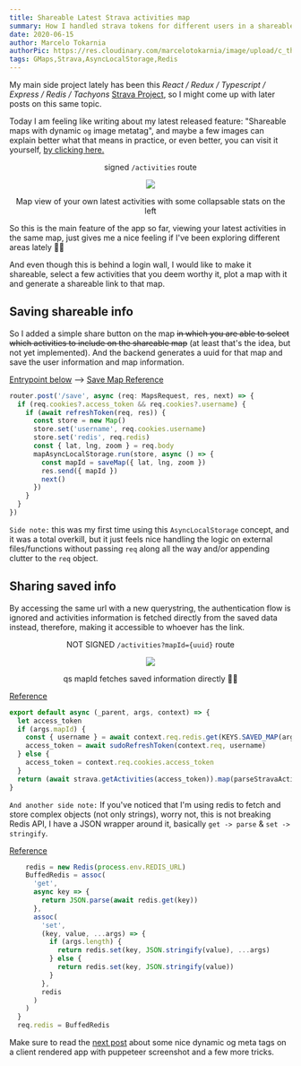 ```yaml
---
title: Shareable Latest Strava activities map
summary: How I handled strava tokens for different users in a shareable view in a secure way.
date: 2020-06-15
author: Marcelo Tokarnia
authorPic: https://res.cloudinary.com/marcelotokarnia/image/upload/c_thumb,g_face:center,r_max,h_150,w_150,f_auto,q_auto/v1590609457/profile/A54I1782_qa84qz.jpg
tags: GMaps,Strava,AsyncLocalStorage,Redis
---
```


My main side project lately has been this _React / Redux / Typescript / Express / Redis / Tachyons_ [Strava Project](https://github.com/marcelotokarnia/strava-maps), so I might come up with later posts on this same topic.

Today I am feeling like writing about my latest released feature: "Shareable maps with dynamic `og` image metatag", and maybe a few images can explain better what that means in practice, or even better, you can visit it yourself, [by clicking here.](https://strava-maps.herokuapp.com)

<div style="text-align: center"><p>signed <code>/activities</code> route</p><img src="https://res.cloudinary.com/marcelotokarnia/image/upload/c_scale,w_600/v1592595132/projects/strava-map_cvl1pk.png" /><p>Map view of your own latest activities with some collapsable stats on the left</p></div>

So this is the main feature of the app so far, viewing your latest activities in the same map, just gives me a nice feeling if I've been exploring different areas lately 💪🏻

And even though this is behind a login wall, I would like to make it shareable, select a few activities that you deem worthy it, plot a map with it and generate a shareable link to that map.

## Saving shareable info

So I added a simple share button on the map ~~in which you are able to select which activities to include on the shareable map~~ (at least that's the idea, but not yet implemented). And the backend generates a uuid for that map and save the user information and map information.

[Entrypoint below](https://github.com/marcelotokarnia/strava-maps/blob/4d38eeba5943fd6d5b2adf8150cd7018afed58c7/src/map/router.ts#L8) --> [Save Map Reference](https://github.com/marcelotokarnia/strava-maps/blob/4d38eeba5943fd6d5b2adf8150cd7018afed58c7/src/map/utils/saveMap.ts)

```js
router.post('/save', async (req: MapsRequest, res, next) => {
  if (req.cookies?.access_token && req.cookies?.username) {
    if (await refreshToken(req, res)) {
      const store = new Map()
      store.set('username', req.cookies.username)
      store.set('redis', req.redis)
      const { lat, lng, zoom } = req.body
      mapAsyncLocalStorage.run(store, async () => {
        const mapId = saveMap({ lat, lng, zoom })
        res.send({ mapId })
        next()
      })
    }
  }
})
```

`Side note:` this was my first time using this `AsyncLocalStorage` concept, and it was a total overkill, but it just feels nice handling the logic on external files/functions without passing `req` along all the way and/or appending clutter to the `req` object.

## Sharing saved info

By accessing the same url with a new querystring, the authentication flow is ignored and activities information is fetched directly from the saved data instead, therefore, making it accessible to whoever has the link.

<div style="text-align: center"><p>NOT SIGNED <code>/activities?mapId={uuid}</code> route</p><img src="https://res.cloudinary.com/marcelotokarnia/image/upload/c_scale,w_600/v1592595132/projects/strava-map_cvl1pk.png" /><p>qs mapId fetches saved information directly 💪🏻</p></div>

[Reference](https://github.com/marcelotokarnia/strava-maps/blob/bb6e63c1beb0c56434b5c57c38f8245d811ee19d/src/graphql/resolvers/query/getStravaActivities.ts#L6)

```js
export default async (_parent, args, context) => {
  let access_token
  if (args.mapId) {
    const { username } = await context.req.redis.get(KEYS.SAVED_MAP(args.mapId))
    access_token = await sudoRefreshToken(context.req, username)
  } else {
    access_token = context.req.cookies.access_token
  }
  return (await strava.getActivities(access_token)).map(parseStravaActivity)
}
```

`And another side note:` If you've noticed that I'm using redis to fetch and store complex objects (not only strings), worry not, this is not breaking Redis API, I have a JSON wrapper around it, basically `get -> parse` & `set -> stringify`.

[Reference](https://github.com/marcelotokarnia/strava-maps/blob/bb6e63c1beb0c56434b5c57c38f8245d811ee19d/src/redisMiddleware.ts#L17)

```js
    redis = new Redis(process.env.REDIS_URL)
    BuffedRedis = assoc(
      'get',
      async key => {
        return JSON.parse(await redis.get(key))
      },
      assoc(
        'set',
        (key, value, ...args) => {
          if (args.length) {
            return redis.set(key, JSON.stringify(value), ...args)
          } else {
            return redis.set(key, JSON.stringify(value))
          }
        },
        redis
      )
    )
  }
  req.redis = BuffedRedis
```

Make sure to read the [next post](/blog/dynamic-og-meta-tags-puppeteer) about some nice dynamic og meta tags on a client rendered app with puppeteer screenshot and a few more tricks.
